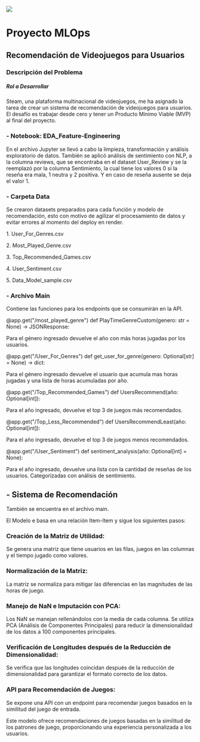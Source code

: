 
![](https://github.com/AngelicaBorda/Proyecto-MLOps/blob/main/mlops%20%C3%ADtulo.png)



# Proyecto MLOps 

## Recomendación de Videojuegos para Usuarios

### Descripción del Problema

##### Rol a Desarrollar

Steam, una plataforma multinacional de videojuegos, me ha asignado la tarea de crear un sistema de recomendación de videojuegos para usuarios. El desafío es trabajar desde cero y tener un Producto Mínimo Viable (MVP) al final del proyecto.

### - **Notebook: EDA_Feature-Engineering**

En el archivo Jupyter se llevó a cabo la limpieza, transformación y análisis exploratorio de datos. 
También se aplicó análisis de sentimiento con NLP, a la columna reviews, que se encontraba en el dataset User_Review y se la reemplazó por la columna Sentimiento, la cual tiene los valores 0 si la reseña era mala, 1 neutra y 2 positiva. Y en caso de reseña ausente se deja el valor 1.


### - **Carpeta Data**

<p>Se crearon datasets preparados para cada función y modelo de recomendación, esto con motivo de agilizar el procesamiento de datos y evitar errores al momento del deploy en render.</p>

 <p>1. User_For_Genres.csv</p>

<p>2. Most_Played_Genre.csv</p>

<p>3. Top_Recommended_Games.csv</p>

<p>4. User_Sentiment.csv</p>

<p>5. Data_Model_sample.csv</p>

### - **Archivo Main**

<p>Contiene las funciones para los endpoints que se consumirán en la API.</pp>



<p>@app.get("/most_played_genre")
def PlayTimeGenreCustom(genero: str = None) -> JSONResponse:</p>


<p>Para el género ingresado devuelve el año con más horas jugadas por los usuarios.</p></p>



<p>@app.get("/User_For_Genres")
def get_user_for_genre(genero: Optional[str] = None) -> dict:</p></p>


<p>Para el género ingresado devuelve el usuario que acumula mas horas jugadas y una lista de horas acumuladas por año.</p></p>



<p>@app.get("/Top_Recommended_Games")
def UsersRecommend(año: Optional[int]):</p></p>


<p>Para el año ingresado, devuelve el top 3 de juegos más recomendados.</p></p>



<p>@app.get("/Top_Less_Recommended")
def UsersRecommendLeast(año: Optional[int]):</p></p>


<p>Para el año ingresado, devuelve el top 3 de juegos menos recomendados.</p></p>



<p>@app.get("/User_Sentiment")
def sentiment_analysis(año: Optional[int] = None):</p></p>


<p>Para el año ingresado, devuelve una lista con la cantidad de reseñas de los usuarios. Categorizadas con análisis de sentimiento. </p></p>



## - Sistema de Recomendación 

<p>También se encuentra en el archivo main.</p>


<p>El  Modelo e basa en una relación Item-Item y sigue los siguientes pasos:</p></p>

### **Creación de la Matriz de Utilidad:**
<p>Se genera una matriz que tiene usuarios en las filas, juegos en las columnas y el tiempo jugado como valores.</p></p>

### **Normalización de la Matriz:**
<p>La matriz se normaliza para mitigar las diferencias en las magnitudes de las horas de juego.</p></p>

### **Manejo de NaN e Imputación con PCA:**
<p>Los NaN se manejan rellenándolos con la media de cada columna.
Se utiliza PCA (Análisis de Componentes Principales) para reducir la dimensionalidad de los datos a 100 componentes principales.</p></p>

### **Verificación de Longitudes después de la Reducción de Dimensionalidad:**
<p>Se verifica que las longitudes coincidan después de la reducción de dimensionalidad para garantizar el formato correcto de los datos.</p></p>

### **API para Recomendación de Juegos:**
<p>Se expone una API con un endpoint para recomendar juegos basados en la similitud del juego de entrada.</p></p>


<p>Este modelo ofrece recomendaciones de juegos basadas en la similitud de los patrones de juego, proporcionando una experiencia personalizada a los usuarios.</p>
